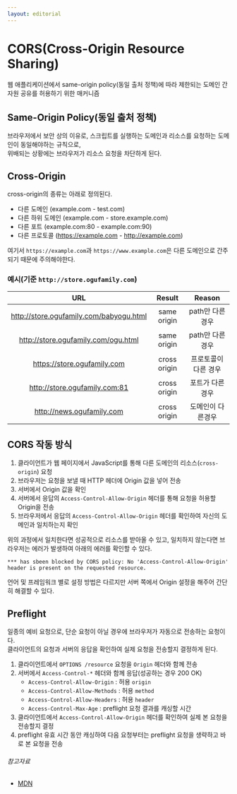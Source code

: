 ```yaml
---
layout: editorial
---
```


# CORS(Cross-Origin Resource Sharing)

웹 애플리케이션에서 same-origin policy(동일 출처 정책)에 따라 제한되는 도메인 간 자원 공유를 허용하기 위한 매커니즘

## Same-Origin Policy(동일 출처 정책)

브라우저에서 보안 상의 이유로, 스크립트를 실행하는 도메인과 리소스를 요청하는 도메인이 동일해야하는 규칙으로,  
위배되는 상황에는 브라우저가 리소스 요청을 차단하게 된다.

## Cross-Origin

cross-origin의 종류는 아래로 정의된다.

- 다른 도메인 (example.com - test.com)
- 다른 하위 도메인 (example.com - store.example.com)
- 다른 포트 (example.com:80 - example.com:90)
- 다른 프로토콜 (https://example.com - http://example.com)

여기서 `https://example.com`과 `https://www.example.com`은 다른 도메인으로 간주되기 때문에 주의해야한다.

### 예시(기준 `http://store.ogufamily.com`)

|                   URL                   |    Result    |   Reason    |
|:---------------------------------------:|:------------:|:-----------:|
| http://store.ogufamily.com/babyogu.html | same origin  | path만 다른경우  |
|   http://store.ogufamily.com/ogu.html   | same origin  | path만 다른경우  |
|       https://store.ogufamily.com       | cross origin | 프로토콜이 다른 경우 |
|      http://store.ogufamily.com:81      | cross origin |  포트가 다른경우   |
|        http://news.ogufamily.com        | cross origin |  도메인이 다른경우  |

## CORS 작동 방식

1. 클라이언트가 웹 페이지에서 JavaScript를 통해 다른 도메인의 리소스(`cross-origin`) 요청
2. 브라우저는 요청을 보낼 때 HTTP 헤더에 Origin 값을 넣어 전송
3. 서버에서 Origin 값을 확인
4. 서버에서 응답의 `Access-Control-Allow-Origin` 헤더를 통해 요청을 허용할 Origin을 전송
5. 브라우저에서 응답의 `Access-Control-Allow-Origin` 헤더를 확인하여 자신의 도메인과 일치하는지 확인

위의 과정에서 일치한다면 성공적으로 리소스를 받아올 수 있고, 일치하지 않는다면 브라우저는 에러가 발생하여 아래의 에러를 확인할 수 있다.

```
*** has sbeen blocked by CORS policy: No 'Access-Control-Allow-Origin' header is present on the requested resource.
```

언어 및 프레임워크 별로 설정 방법은 다르지만 서버 쪽에서 Origin 설정을 해주어 간단히 해결할 수 있다.

## Preflight

일종의 예비 요청으로, 단순 요청이 아닐 경우에 브라우저가 자동으로 전송하는 요청이다.  
클라이언트의 요청과 서버의 응답을 확인하여 실제 요청을 전송할지 결정하게 된다.

1. 클라이언트에서 `OPTIONS /resource` 요청을 `Origin` 헤더와 함께 전송
2. 서버에서 `Access-Control-*` 헤더와 함께 응답(성공하는 경우 200 OK)
    - `Access-Control-Allow-Origin` : 허용 `origin`
    - `Access-Control-Allow-Methods` : 허용 `method`
    - `Access-Control-Allow-Headers` : 허용 `header`
    - `Access-Control-Max-Age` : preflight 요청 결과를 캐싱할 시간
3. 클라이언트에서 `Access-Control-Allow-Origin` 헤더를 확인하여 실제 본 요청을 전송할지 결정
4. preflight 유효 시간 동안 캐싱하여 다음 요청부터는 preflight 요청을 생략하고 바로 본 요청을 전송

###### 참고자료

- [MDN](https://developer.mozilla.org/ko/docs/Web/HTTP/CORS)